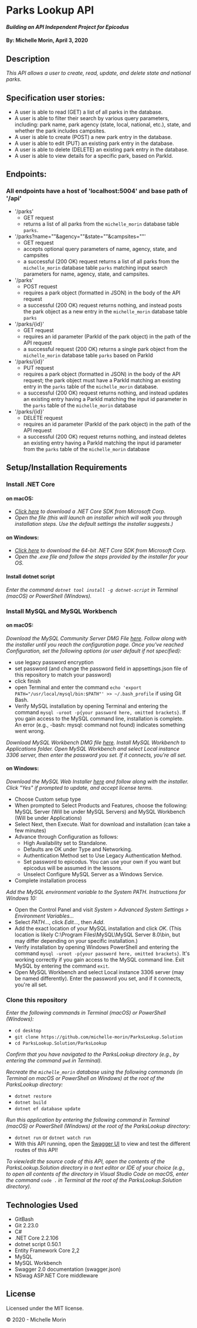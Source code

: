 # Parks Lookup API

#### _Building an API Independent Project for Epicodus_

#### By: **Michelle Morin**, April 3, 2020

## Description

_This API allows a user to create, read, update, and delete state and national parks._

## Specification user stories:
* A user is able to read (GET) a list of all parks in the database.
* A user is able to filter their search by various query parameters, including: park name, park agency (state, local, national, etc.), state, and whether the park includes campsites.
* A user is able to create (POST) a new park entry in the database.
* A user is able to edit (PUT) an existing park entry in the database. 
* A user is able to delete (DELETE) an existing park entry in the database.
* A user is able to view details for a specific park, based on ParkId.

## Endpoints:
### All endpoints have a host of 'localhost:5004' and base path of '/api'
* '/parks'
  - GET request
  - returns a list of all parks from the ``michelle_morin`` database table ``parks``.
* '/parks?name=""&agency=""&state=""&campsites=""'
  - GET request
  - accepts optional query parameters of name, agency, state, and campsites
  - a successful (200 OK) request returns a list of all parks from the ``michelle_morin`` database table ``parks`` matching input search parameters for name, agency, state, and campsites.
* '/parks'
  - POST request
  - requires a park object (formatted in JSON) in the body of the API request
  - a successful (200 OK) request returns nothing, and instead posts the park object as a new entry in the ``michelle_morin`` database table ``parks``
* '/parks/{id}'
  - GET request
  - requires an id parameter (ParkId of the park object) in the path of the API request
  - a successful request (200 OK) returns a single park object from the ``michelle_morin`` database table ``parks`` based on ParkId
* '/parks/{id}'
  - PUT request
  - requires a park object (formatted in JSON) in the body of the API request; the park object must have a ParkId matching an existing entry in the ``parks`` table of the ``michelle_morin`` database.
  - a successful (200 OK) request returns nothing, and instead updates an existing entry having a ParkId matching the input id parameter in the ``parks`` table of the ``michelle_morin`` database
* '/parks/{id}'
  - DELETE request
  - requires an id parameter (ParkId of the park object) in the path of the API request
  - a successful (200 OK) request returns nothing, and instead deletes an existing entry having a ParkId matching the input id parameter from the ``parks`` table of the ``michelle_morin`` database

## Setup/Installation Requirements

### Install .NET Core

#### on macOS:
* _[Click here](https://dotnet.microsoft.com/download/thank-you/dotnet-sdk-2.2.106-macos-x64-installer) to download a .NET Core SDK from Microsoft Corp._
* _Open the file (this will launch an installer which will walk you through installation steps. Use the default settings the installer suggests.)_

#### on Windows:
* _[Click here](https://dotnet.microsoft.com/download/thank-you/dotnet-sdk-2.2.203-windows-x64-installer) to download the 64-bit .NET Core SDK from Microsoft Corp._
* _Open the .exe file and follow the steps provided by the installer for your OS._

#### Install dotnet script
_Enter the command ``dotnet tool install -g dotnet-script`` in Terminal (macOS) or PowerShell (Windows)._

### Install MySQL and MySQL Workbench

#### on macOS:
_Download the MySQL Community Server DMG File [here](https://dev.mysql.com/downloads/file/?id=484914). Follow along with the installer until you reach the configuration page. Once you've reached Configuration, set the following options (or user default if not specified):_
* use legacy password encryption
* set password (and change the password field in appsettings.json file of this repository to match your password)
* click finish
* open Terminal and enter the command ``echo 'export PATH="/usr/local/mysql/bin:$PATH"' >> ~/.bash_profile`` if using Git Bash.
* Verify MySQL installation by opening Terminal and entering the command ``mysql -uroot -p{your password here, omitted brackets}``. If you gain access to the MySQL command line, installation is complete. An error (e.g., -bash: mysql: command not found) indicates something went wrong.

_Download MySQL Workbench DMG file [here](https://dev.mysql.com/downloads/file/?id=484391). Install MySQL Workbench to Applications folder. Open MySQL Workbench and select Local instance 3306 server, then enter the password you set. If it connects, you're all set._

#### on Windows:
_Download the MySQL Web Installer [here](https://dev.mysql.com/downloads/file/?id=484919) and follow along with the installer. Click "Yes" if prompted to update, and accept license terms._
* Choose Custom setup type
* When prompted to Select Products and Features, choose the following: MySQL Server (Will be under MySQL Servers) and MySQL Workbench (Will be under Applications)
* Select Next, then Execute. Wait for download and installation (can take a few minutes)
* Advance through Configuration as follows:
  - High Availability set to Standalone.
  - Defaults are OK under Type and Networking.
  - Authentication Method set to Use Legacy Authentication Method.
  - Set password to epicodus. You can use your own if you want but epicodus will be assumed in the lessons.
  - Unselect Configure MySQL Server as a Windows Service.
* Complete installation process

_Add the MySQL environment variable to the System PATH. Instructions for Windows 10:_
* Open the Control Panel and visit _System > Advanced System Settings > Environment Variables..._
* Select _PATH..._, click _Edit..._, then _Add_.
* Add the exact location of your MySQL installation and click _OK_. (This location is likely C:\Program Files\MySQL\MySQL Server 8.0\bin, but may differ depending on your specific installation.)
* Verify installation by opening Windows PowerShell and entering the command ``mysql -uroot -p{your password here, omitted brackets}``. It's working correctly if you gain access to the MySQL command line. Exit MySQL by entering the command ``exit``.
* Open MySQL Workbench and select Local instance 3306 server (may be named differently). Enter the password you set, and if it connects, you're all set.

### Clone this repository

_Enter the following commands in Terminal (macOS) or PowerShell (Windows):_
* ``cd desktop``
* ``git clone https://github.com/michelle-morin/ParksLookup.Solution``
* ``cd ParksLookup.Solution/ParksLookup``

_Confirm that you have navigated to the ParksLookup directory (e.g., by entering the command_ ``pwd`` _in Terminal)._

_Recreate the ``michelle_morin`` database using the following commands (in Terminal on macOS or PowerShell on Windows) at the root of the ParksLookup directory:_
* ``dotnet restore``
* ``dotnet build``
* ``dotnet ef database update``

_Run this application by entering the following command in Terminal (macOS) or PowerShell (Windows) at the root of the ParksLookup directory:_
* ``dotnet run`` or ``dotnet watch run``
* With this API running, open the [Swagger UI](http://localhost:5000/swagger/index.html#/) to view and test the different routes of this API!

_To view/edit the source code of this API, open the contents of the ParksLookup.Solution directory in a text editor or IDE of your choice (e.g., to open all contents of the directory in Visual Studio Code on macOS, enter the command_ ``code .`` _in Terminal at the root of the ParksLookup.Solution directory)._

## Technologies Used

* GitBash
* Git 2.23.0
* C#
* .NET Core 2.2.106
* dotnet script 0.50.1
* Entity Framework Core 2,2
* MySQL
* MySQL Workbench
* Swagger 2.0 documentation (swagger.json)
* NSwag ASP.NET Core middleware

## License

Licensed under the MIT license.

&copy; 2020 - Michelle Morin